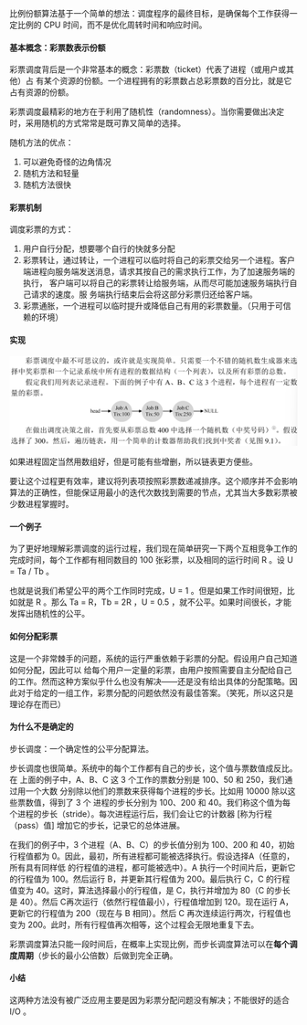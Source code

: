 比例份额算法基于一个简单的想法：调度程序的最终目标，是确保每个工作获得一定比例的 CPU 时间，而不是优化周转时间和响应时间。

#### 基本概念：彩票数表示份额

彩票调度背后是一个非常基本的概念：彩票数（ticket）代表了进程（或用户或其他）占 有某个资源的份额。一个进程拥有的彩票数占总彩票数的百分比，就是它占有资源的份额。

彩票调度最精彩的地方在于利用了随机性（randomness）。当你需要做出决定时，采用随机的方式常常是既可靠又简单的选择。

随机方法的优点：

1. 可以避免奇怪的边角情况
2. 随机方法和轻量
3. 随机方法很快

#### 彩票机制

调度彩票的方式：

1. 用户自行分配，想要哪个自行的快就多分配
2. 彩票转让，通过转让，一个进程可以临时将自己的彩票交给另一个进程。客户端进程向服务端发送消息，请求其按自己的需求执行工作，为了加速服务端的执行， 客户端可以将自己的彩票转让给服务端，从而尽可能加速服务端执行自己请求的速度。服 务端执行结束后会将这部分彩票归还给客户端。
3. 彩票通胀，一个进程可以临时提升或降低自己有用的彩票数量。（只用于可信赖的环境）

#### 实现

![image-20220321145019307](../res/image-20220321145019307.png)

如果进程固定当然用数组好，但是可能有些增删，所以链表更方便些。

要让这个过程更有效率，建议将列表项按照彩票数递减排序。这个顺序并不会影响算法的正确性，但能保证用最小的迭代次数找到需要的节点，尤其当大多数彩票被少数进程掌握时。

#### 一个例子

为了更好地理解彩票调度的运行过程，我们现在简单研究一下两个互相竞争工作的完成时间，每个工作都有相同数目的 100 张彩票，以及相同的运行时间 R 。设 U = Ta / Tb 。

也就是说我们希望公平的两个工作同时完成，U = 1 。但是如果工作时间很短，比如就是 R 。那么 Ta = R，Tb = 2R ，U = 0.5 ，就不公平。如果时间很长，才能发挥出随机性的公平。

#### 如何分配彩票

这是一个非常棘手的问题，系统的运行严重依赖于彩票的分配。假设用户自己知道如何分配，因此可以 给每个用户一定量的彩票，由用户按照需要自主分配给自己的工作。然而这种方案似乎什么也没有解决——还是没有给出具体的分配策略。因此对于给定的一组工作，彩票分配的问题依然没有最佳答案。（笑死，所以这只是理论存在而已）

#### 为什么不是确定的

步长调度：一个确定性的公平分配算法。

步长调度也很简单。系统中的每个工作都有自己的步长，这个值与票数值成反比。在 上面的例子中，A、B、C 这 3 个工作的票数分别是 100、50 和 250，我们通过用一个大数 分别除以他们的票数来获得每个进程的步长。比如用 10000 除以这些票数值，得到了 3 个 进程的步长分别为 100、200 和 40。我们称这个值为每个进程的步长（stride）。每次进程运行后，我们会让它的计数器 [称为行程（pass）值] 增加它的步长，记录它的总体进展。

在我们的例子中，3 个进程（A、B、C）的步长值分别为 100、200 和 40，初始行程值都为 0。因此，最初，所有进程都可能被选择执行。假设选择A（任意的，所有具有同样低 的行程值的进程，都可能被选中）。A 执行一个时间片后，更新它的行程值为 100。然后运行 B，并更新其行程值为 200。最后执行 C，C 的行程值变为 40。这时，算法选择最小的行程值，是 C，执行并增加为 80（C 的步长是 40）。然后 C再次运行（依然行程值最小），行程值增加到 120。现在运行 A，更新它的行程值为 200（现在与 B 相同）。然后 C 再次连续运行两次，行程值也变为 200。此时，所有行程值再次相等，这个过程会无限地重复下去。

彩票调度算法只能一段时间后，在概率上实现比例，而步长调度算法可以在**每个调度周期**（步长的最小公倍数）后做到完全正确。

#### 小结

这两种方法没有被广泛应用主要是因为彩票分配问题没有解决；不能很好的适合 I/O 。